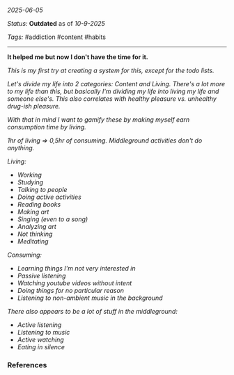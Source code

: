 *2025-06-05*

*Status:* **Outdated** as of *10-9-2025*

*Tags:* #addiction #content #habits 

<hr>


**It helped me but now I don't have the time for it.**


*This is my first try at creating a system for this, except for the todo lists.*

*Let's divide my life into 2 categories: Content and Living. There's a lot more to my life than this, but basically I'm dividing my life into living my life and someone else's. This also correlates with healthy pleasure vs. unhealthy drug-ish pleasure.*

*With that in mind I want to gamify these by making myself earn consumption time by living.* 

*1hr of living => 0,5hr of consuming. Middleground activities don't do anything.*

*Living:*
- *Working*
- *Studying*
- *Talking to people*
- *Doing active activities*
- *Reading books*
- *Making art*
- *Singing (even to a song)*
- *Analyzing art*
- *Not thinking* 
- *Meditating*

*Consuming:*
- *Learning things I'm not very interested in*
- *Passive listening*
- *Watching youtube videos without intent*
- *Doing things for no particular reason*
- *Listening to non-ambient music in the background*

*There also appears to be a lot of stuff in the middleground:*
- *Active listening*
- *Listening to music*
- *Active watching*
- *Eating in silence*
### References